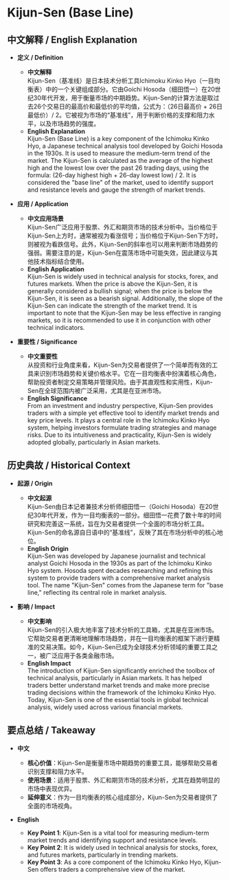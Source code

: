 # Kijun-Sen (Base Line)

## 中文解释 / English Explanation

* **定义 / Definition**  
  - **中文解释**  
    Kijun-Sen（基准线）是日本技术分析工具Ichimoku Kinko Hyo（一目均衡表）中的一个关键组成部分。它由Goichi Hosoda（细田悟一）在20世纪30年代开发，用于衡量市场的中期趋势。Kijun-Sen的计算方法是取过去26个交易日的最高价和最低价的平均值，公式为：（26日最高价 + 26日最低价）/ 2。它被视为市场的“基准线”，用于判断价格的支撑和阻力水平，以及市场趋势的强度。  
  - **English Explanation**  
    Kijun-Sen (Base Line) is a key component of the Ichimoku Kinko Hyo, a Japanese technical analysis tool developed by Goichi Hosoda in the 1930s. It is used to measure the medium-term trend of the market. The Kijun-Sen is calculated as the average of the highest high and the lowest low over the past 26 trading days, using the formula: (26-day highest high + 26-day lowest low) / 2. It is considered the "base line" of the market, used to identify support and resistance levels and gauge the strength of market trends.

* **应用 / Application**  
  - **中文应用场景**  
    Kijun-Sen广泛应用于股票、外汇和期货市场的技术分析中。当价格位于Kijun-Sen上方时，通常被视为看涨信号；当价格位于Kijun-Sen下方时，则被视为看跌信号。此外，Kijun-Sen的斜率也可以用来判断市场趋势的强弱。需要注意的是，Kijun-Sen在震荡市场中可能失效，因此建议与其他技术指标结合使用。  
  - **English Application**  
    Kijun-Sen is widely used in technical analysis for stocks, forex, and futures markets. When the price is above the Kijun-Sen, it is generally considered a bullish signal; when the price is below the Kijun-Sen, it is seen as a bearish signal. Additionally, the slope of the Kijun-Sen can indicate the strength of the market trend. It is important to note that the Kijun-Sen may be less effective in ranging markets, so it is recommended to use it in conjunction with other technical indicators.

* **重要性 / Significance**  
  - **中文重要性**  
    从投资和行业角度来看，Kijun-Sen为交易者提供了一个简单而有效的工具来识别市场趋势和关键价格水平。它在一目均衡表中扮演着核心角色，帮助投资者制定交易策略并管理风险。由于其直观性和实用性，Kijun-Sen在全球范围内被广泛采用，尤其是在亚洲市场。  
  - **English Significance**  
    From an investment and industry perspective, Kijun-Sen provides traders with a simple yet effective tool to identify market trends and key price levels. It plays a central role in the Ichimoku Kinko Hyo system, helping investors formulate trading strategies and manage risks. Due to its intuitiveness and practicality, Kijun-Sen is widely adopted globally, particularly in Asian markets.

## 历史典故 / Historical Context

* **起源 / Origin**  
  - **中文起源**  
    Kijun-Sen由日本记者兼技术分析师细田悟一（Goichi Hosoda）在20世纪30年代开发，作为一目均衡表的一部分。细田悟一花费了数十年的时间研究和完善这一系统，旨在为交易者提供一个全面的市场分析工具。Kijun-Sen的命名源自日语中的“基准线”，反映了其在市场分析中的核心地位。  
  - **English Origin**  
    Kijun-Sen was developed by Japanese journalist and technical analyst Goichi Hosoda in the 1930s as part of the Ichimoku Kinko Hyo system. Hosoda spent decades researching and refining this system to provide traders with a comprehensive market analysis tool. The name "Kijun-Sen" comes from the Japanese term for "base line," reflecting its central role in market analysis.

* **影响 / Impact**  
  - **中文影响**  
    Kijun-Sen的引入极大地丰富了技术分析的工具箱，尤其是在亚洲市场。它帮助交易者更清晰地理解市场趋势，并在一目均衡表的框架下进行更精准的交易决策。如今，Kijun-Sen已成为全球技术分析领域的重要工具之一，被广泛应用于各类金融市场。  
  - **English Impact**  
    The introduction of Kijun-Sen significantly enriched the toolbox of technical analysis, particularly in Asian markets. It has helped traders better understand market trends and make more precise trading decisions within the framework of the Ichimoku Kinko Hyo. Today, Kijun-Sen is one of the essential tools in global technical analysis, widely used across various financial markets.

## 要点总结 / Takeaway

* **中文**  
  - **核心价值**：Kijun-Sen是衡量市场中期趋势的重要工具，能够帮助交易者识别支撑和阻力水平。  
  - **使用场景**：适用于股票、外汇和期货市场的技术分析，尤其在趋势明显的市场中表现优异。  
  - **延伸意义**：作为一目均衡表的核心组成部分，Kijun-Sen为交易者提供了全面的市场视角。  

* **English**  
  - **Key Point 1**: Kijun-Sen is a vital tool for measuring medium-term market trends and identifying support and resistance levels.  
  - **Key Point 2**: It is widely used in technical analysis for stocks, forex, and futures markets, particularly in trending markets.  
  - **Key Point 3**: As a core component of the Ichimoku Kinko Hyo, Kijun-Sen offers traders a comprehensive view of the market.